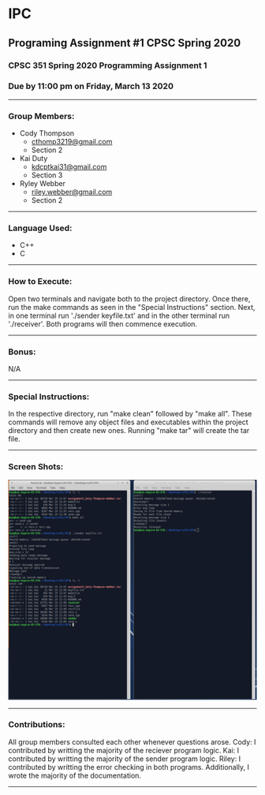 # IPC
## Programing Assignment #1 CPSC Spring 2020
### CPSC 351 Spring 2020 Programming Assignment 1
### Due by 11:00 pm on Friday, March 13 2020
______________________________________________________________________________________________________________________________

### Group Members: 
* Cody Thompson 
  * cthomp3219@gmail.com
  * Section 2  
* Kai Duty
  * kdcptkai31@gmail.com
  * Section 3
* Ryley Webber
  * riley.webber@gmail.com
  * Section 2
  
 ______________________________________________________________________________________________________________________________

### Language Used:
* C++
* C

______________________________________________________________________________________________________________________________

### How to Execute:
Open two terminals and navigate both to the project directory.  Once there, run the make commands as seen in the "Special Instructions" section.  Next, in one terminal run './sender keyfile.txt' and in the other terminal run './receiver'.  Both programs will then commence execution.

______________________________________________________________________________________________________________________________

### Bonus:
N/A

______________________________________________________________________________________________________________________________

### Special Instructions: 
In the respective directory, run "make clean" followed by "make all".  These commands will remove any object files and executables within the project directory and then create new ones. Running "make tar" will create the tar file.

______________________________________________________________________________________________________________________________

### Screen Shots:
![Alt text](execution.png?raw=true "Optional Title")

_______________________________________________________________________________________________________________________________

### Contributions:
All group members consulted each other whenever questions arose.
Cody: I contributed by writting the majority of the reciever program logic.
Kai: I contributed by writting the majority of the sender program logic.
Riley: I contributed by writting the error checking in both programs. Additionally, I wrote the majority of the documentation.

_______________________________________________________________________________________________________________________________
